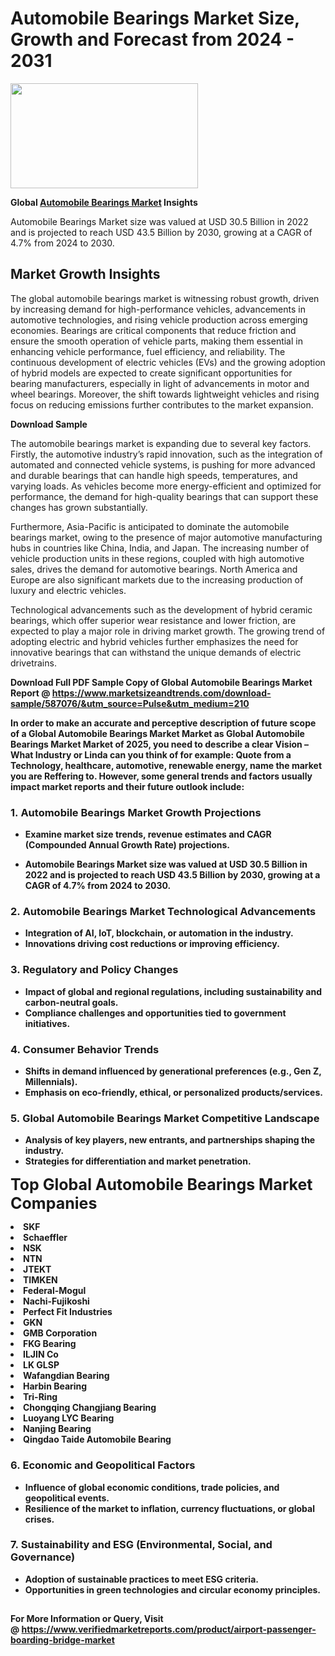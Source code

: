 <H1>Automobile Bearings Market Size, Growth and Forecast from 2024 - 2031</H1><img class="aligncenter size-medium wp-image-584254" src="https://thirdeyenews.in/wp-content/uploads/2024/09/Global-Market-Research-300x168.jpeg" alt="" width="300" height="168" /><p><strong>Global&nbsp;<a href="https://www.marketsizeandtrends.com/download-sample/587076/&amp;utm_source=Pulse&amp;utm_medium=210">Automobile Bearings Market</a> Insights</strong></p><p>Automobile Bearings Market size was valued at USD 30.5 Billion in 2022 and is projected to reach USD 43.5 Billion by 2030, growing at a CAGR of 4.7% from 2024 to 2030.</p><p><h2>Market Growth Insights</h2> <p>The global automobile bearings market is witnessing robust growth, driven by increasing demand for high-performance vehicles, advancements in automotive technologies, and rising vehicle production across emerging economies. Bearings are critical components that reduce friction and ensure the smooth operation of vehicle parts, making them essential in enhancing vehicle performance, fuel efficiency, and reliability. The continuous development of electric vehicles (EVs) and the growing adoption of hybrid models are expected to create significant opportunities for bearing manufacturers, especially in light of advancements in motor and wheel bearings. Moreover, the shift towards lightweight vehicles and rising focus on reducing emissions further contributes to the market expansion.</p> <p><strong>Download Sample</strong></p> <p>The automobile bearings market is expanding due to several key factors. Firstly, the automotive industry’s rapid innovation, such as the integration of automated and connected vehicle systems, is pushing for more advanced and durable bearings that can handle high speeds, temperatures, and varying loads. As vehicles become more energy-efficient and optimized for performance, the demand for high-quality bearings that can support these changes has grown substantially.</p> <p>Furthermore, Asia-Pacific is anticipated to dominate the automobile bearings market, owing to the presence of major automotive manufacturing hubs in countries like China, India, and Japan. The increasing number of vehicle production units in these regions, coupled with high automotive sales, drives the demand for automotive bearings. North America and Europe are also significant markets due to the increasing production of luxury and electric vehicles.</p> <p>Technological advancements such as the development of hybrid ceramic bearings, which offer superior wear resistance and lower friction, are expected to play a major role in driving market growth. The growing trend of adopting electric and hybrid vehicles further emphasizes the need for innovative bearings that can withstand the unique demands of electric drivetrains.</p> <p><strong></p><p><span class=""><strong>Download Full PDF Sample Copy of Global Automobile Bearings Market Report</strong> @ <a href="https://www.marketsizeandtrends.com/download-sample/587076/&amp;utm_source=Pulse&amp;utm_medium=210" target="_blank">https://www.marketsizeandtrends.com/download-sample/587076/&amp;utm_source=Pulse&amp;utm_medium=210</a></span></p><p>In order to make an accurate and perceptive description of future scope of a Global&nbsp;Automobile Bearings Market Market as Global&nbsp;Automobile Bearings Market Market of 2025, you need to describe a clear Vision &ndash; What Industry or Linda can you think of for example: Quote from a Technology, healthcare, automotive, renewable energy, name the market you are Reffering to. However, some general trends and factors usually impact market reports and their future outlook include:</p><h3>1.&nbsp;<strong>Automobile Bearings Market Growth Projections</strong></h3><ul><li>Examine market size trends, revenue estimates and CAGR (Compounded Annual Growth Rate) projections.</li><li><p>Automobile Bearings Market size was valued at USD 30.5 Billion in 2022 and is projected to reach USD 43.5 Billion by 2030, growing at a CAGR of 4.7% from 2024 to 2030.</p></li></ul><h3>2.&nbsp;<strong>Automobile Bearings Market Technological Advancements</strong></h3><ul><li>Integration of AI, IoT, blockchain, or automation in the industry.</li><li>Innovations driving cost reductions or improving efficiency.</li></ul><h3>3.&nbsp;<strong>Regulatory and Policy Changes</strong></h3><ul><li>Impact of global and regional regulations, including sustainability and carbon-neutral goals.</li><li>Compliance challenges and opportunities tied to government initiatives.</li></ul><h3>4.&nbsp;<strong>Consumer Behavior Trends</strong></h3><ul><li>Shifts in demand influenced by generational preferences (e.g., Gen Z, Millennials).</li><li>Emphasis on eco-friendly, ethical, or personalized products/services.</li></ul><h3>5.&nbsp;<strong>Global Automobile Bearings Market Competitive Landscape</strong></h3><ul><li>Analysis of key players, new entrants, and partnerships shaping the industry.</li><li>Strategies for differentiation and market penetration.</li></ul><p data-pm-slice="1 1 []"><span style="color: inherit; font-family: inherit; font-size: 25px;">Top Global Automobile Bearings Market Companies</span></p><div class="" data-test-id=""><p><li>SKF</li><li> Schaeffler</li><li> NSK</li><li> NTN</li><li> JTEKT</li><li> TIMKEN</li><li> Federal-Mogul</li><li> Nachi-Fujikoshi</li><li> Perfect Fit Industries</li><li> GKN</li><li> GMB Corporation</li><li> FKG Bearing</li><li> ILJIN Co</li><li> LK GLSP</li><li> Wafangdian Bearing</li><li> Harbin Bearing</li><li> Tri-Ring</li><li> Chongqing Changjiang Bearing</li><li> Luoyang LYC Bearing</li><li> Nanjing Bearing</li><li> Qingdao Taide Automobile Bearing</li></p></div><h3>6.&nbsp;<strong>Economic and Geopolitical Factors</strong></h3><ul><li>Influence of global economic conditions, trade policies, and geopolitical events.</li><li>Resilience of the market to inflation, currency fluctuations, or global crises.</li></ul><h3>7.&nbsp;<strong>Sustainability and ESG (Environmental, Social, and Governance)</strong></h3><ul><li>Adoption of sustainable practices to meet ESG criteria.</li><li>Opportunities in green technologies and circular economy principles.</li></ul><h2><strong style="font-size: 14px;">For More Information or Query, Visit @&nbsp;</strong><a style="background-color: #ffffff; font-size: 14px;" href="https://www.marketsizeandtrends.com/report/automobile-bearings-market/" target="_blank">https://www.verifiedmarketreports.com/product/airport-passenger-boarding-bridge-market</a></h2>
